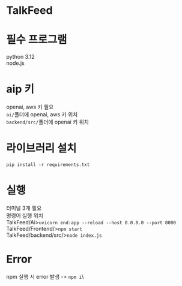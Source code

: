# TalkFeed

# 필수 프로그램
python 3.12\
node.js

# aip 키
openai, aws 키 필요\
`ai/`폴더에 openai, aws 키 위치\
`backend/src/`폴더에 openai 키 위치


# 라이브러리 설치
`pip install -r requirements.txt`


# 실행
터미널 3개 필요\
명령어 실행 위치\
TalkFeed/Ai>`uvicorn end:app --reload --host 0.0.0.0 --port 8000`\
TalkFeed/Frontend/>`npm start`\
TalkFeed/backend/src/>`node index.js`

# Error
npm 실행 시 error 발생 -> `npm i`\
